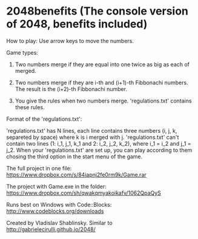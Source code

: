 2048benefits (The console version of 2048, benefits included)
============

How to play: 
Use arrow keys to move the numbers. 

Game types:

1. Two numbers merge if they are equal into one twice as big as each of merged.

2. Two numbers merge if they are i-th and (i+1)-th Fibbonachi numbers. The result is the (i+2)-th Fibbonachi number.

3. You give the rules when two numbers merge. 'regulations.txt' contains these rules.

Format of the 'regulations.txt':

'regulations.txt' has N lines, each line contains three numbers (i, j, k, separeted by space) where k is i merged with j.
'regulations.txt' can't contain two lines (1: i_1, j_1, k_1 and 2: i_2, j_2, k_2), where i_1 = i_2 and j_1 = j_2.
When your 'regulations.txt' are set up, you can play according to them chosing the third option in the start menu of the game.
  

The full project in one file: https://www.dropbox.com/s/84iapnj2fe0rm9k/Game.rar

The project with Game.exe in the folder: https://www.dropbox.com/sh/qwakqmyakoikafv/1062QpaQyS

Runs best on Windows with Code::Blocks: http://www.codeblocks.org/downloads 

Created by Vladislav Shablinsky. Similar to http://gabrielecirulli.github.io/2048/

